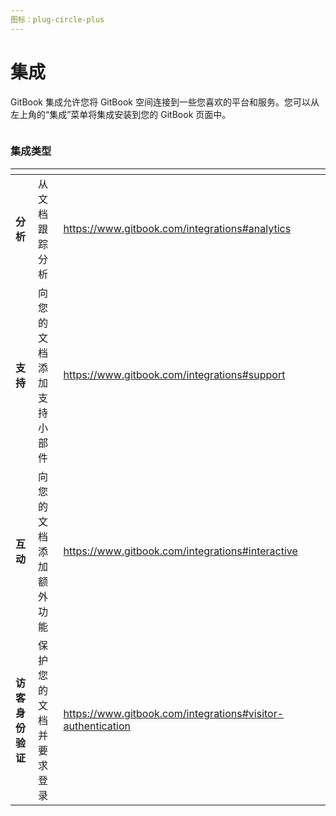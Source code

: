 ```yaml
---
图标：plug-circle-plus
---
```


# 集成

GitBook 集成允许您将 GitBook 空间连接到一些您喜欢的平台和服务。您可以从左上角的“集成”菜单将集成安装到您的 GitBook 页面中。

<figure><img src="https://gitbookio.github.io/onboarding-template-images/integrations-hero.png" alt=""><figcaption></figcaption></figure>

### 集成类型

<table data-card-size="large" data-view="cards"><thead><tr><th></th><th></th><th data-hidden data-card-target data-type="content-ref"></th><th data-hidden data-card-cover data-type="files"></th><th data-hidden></th></tr></thead><tbody><tr><td><strong>分析</strong></td><td>从文档跟踪分析</td><td><a href="https://www.gitbook.com/integrations#analytics">https://www.gitbook.com/integrations#analytics</a></td><td></td><td></td></tr><tr><td><strong>支持</strong></td><td>向您的文档添加支持小部件</td><td><a href="https://www.gitbook.com/integrations#support">https://www.gitbook.com/integrations#support</a></td><td></td><td></td></tr><tr><td><strong>互动</strong></td><td>向您的文档添加额外功能</td><td><a href="https://www.gitbook.com/integrations#interactive">https://www.gitbook.com/integrations#interactive</a></td><td></td><td></td></tr><tr><td><strong>访客身份验证</strong></td><td>保护您的文档并要求登录</td><td><a href="https://www.gitbook.com/integrations#visitor-authentication">https://www.gitbook.com/integrations#visitor-authentication</a></td><td></td><td></td></tr></tbody></table>

